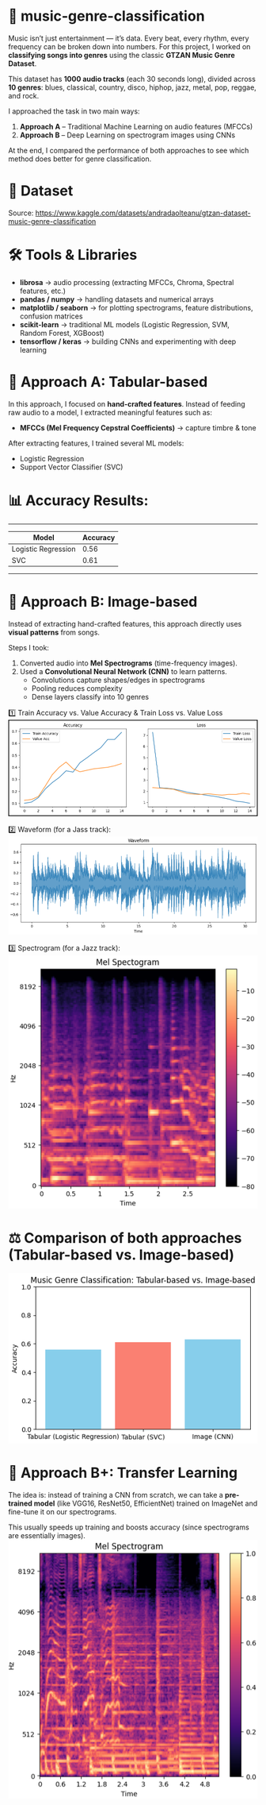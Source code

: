 # 🎵 music-genre-classification
Music isn’t just entertainment — it’s data. Every beat, every rhythm, every frequency can be broken down into numbers. For this project, I worked on **classifying songs into genres** using the classic **GTZAN Music Genre Dataset**.  

This dataset has **1000 audio tracks** (each 30 seconds long), divided across **10 genres**: blues, classical, country, disco, hiphop, jazz, metal, pop, reggae, and rock.  

I approached the task in two main ways:  

1. **Approach A** – Traditional Machine Learning on audio features (MFCCs)  
2. **Approach B** – Deep Learning on spectrogram images using CNNs  

At the end, I compared the performance of both approaches to see which method does better for genre classification.

# 📂 Dataset
Source: https://www.kaggle.com/datasets/andradaolteanu/gtzan-dataset-music-genre-classification

# 🛠️ Tools & Libraries
- **librosa** → audio processing (extracting MFCCs, Chroma, Spectral features, etc.)  
- **pandas / numpy** → handling datasets and numerical arrays  
- **matplotlib / seaborn** → for plotting spectrograms, feature distributions, confusion matrices  
- **scikit-learn** → traditional ML models (Logistic Regression, SVM, Random Forest, XGBoost)  
- **tensorflow / keras** → building CNNs and experimenting with deep learning

# 🔹 Approach A: Tabular-based
In this approach, I focused on **hand-crafted features**. Instead of feeding raw audio to a model, I extracted meaningful features such as:

- **MFCCs (Mel Frequency Cepstral Coefficients)** → capture timbre & tone  

After extracting features, I trained several ML models:

- Logistic Regression  
- Support Vector Classifier (SVC)

# 📊 Accuracy Results:
----------------------------------
| Model               | Accuracy |
|---------------------|----------|
| Logistic Regression |   0.56   |
| SVC                 |   0.61   |
----------------------------------

# 🔹 Approach B: Image-based
Instead of extracting hand-crafted features, this approach directly uses **visual patterns** from songs.  

Steps I took:  
1. Converted audio into **Mel Spectrograms** (time-frequency images).  
2. Used a **Convolutional Neural Network (CNN)** to learn patterns.  
   - Convolutions capture shapes/edges in spectrograms  
   - Pooling reduces complexity  
   - Dense layers classify into 10 genres  

1️⃣ Train Accuracy vs. Value Accuracy & Train Loss vs. Value Loss
![accuracy vs loss](accuracy_vs_loss_cnn.png)

2️⃣ Waveform (for a Jass track):
![Waveform](waveform_cnn.png)

3️⃣ Spectrogram (for a Jazz track):  
![Spectrogram](melspectrogram_cnn.png)

# ⚖️ Comparison of both approaches (**Tabular-based vs. Image-based**)
![Comparison](tabular_vs_image.png)

# 🔹 Approach B+: Transfer Learning
The idea is: instead of training a CNN from scratch, we can take a **pre-trained model** (like VGG16, ResNet50, EfficientNet) trained on ImageNet and fine-tune it on our spectrograms.  

This usually speeds up training and boosts accuracy (since spectrograms are essentially images).
![MelSpectrogram](melspectrogram_transfer_learning.png)
